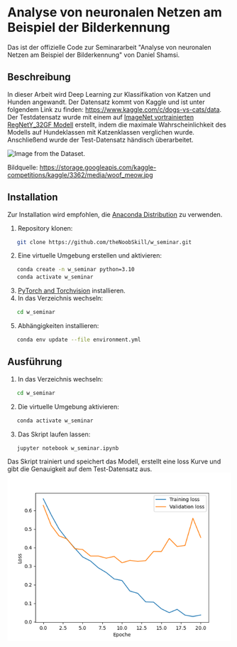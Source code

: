 # Analyse von neuronalen Netzen am Beispiel der Bilderkennung

Das ist der offizielle Code zur Seminararbeit "Analyse von neuronalen Netzen am Beispiel der Bilderkennung" von Daniel Shamsi.

## Beschreibung

In dieser Arbeit wird Deep Learning zur Klassifikation von Katzen und Hunden angewandt.
Der Datensatz kommt von Kaggle und ist unter folgendem Link zu finden: https://www.kaggle.com/c/dogs-vs-cats/data.
Der Testdatensatz wurde mit einem auf [ImageNet vortrainierten RegNetY_32GF Modell](https://pytorch.org/vision/main/models/generated/torchvision.models.regnet_y_32gf.html#torchvision.models.RegNet_Y_32GF_Weights) erstellt, indem die maximale Wahrscheinlichkeit des Modells auf Hundeklassen mit Katzenklassen verglichen wurde.
Anschließend wurde der Test-Datensatz händisch überarbeitet.

![Image from the Dataset.](https://storage.googleapis.com/kaggle-competitions/kaggle/3362/media/woof_meow.jpg)

Bildquelle: https://storage.googleapis.com/kaggle-competitions/kaggle/3362/media/woof_meow.jpg

## Installation

Zur Installation wird empfohlen, die [Anaconda Distribution](https://www.anaconda.com/distribution/) zu verwenden.

1. Repository klonen:
```bash
   git clone https://github.com/theNoobSkill/w_seminar.git
```
2. Eine virtuelle Umgebung erstellen und aktivieren:
```bash
   conda create -n w_seminar python=3.10
   conda activate w_seminar
```
3. [PyTorch and Torchvision](https://pytorch.org/get-started/locally/) installieren.
4. In das Verzeichnis wechseln:
```bash
   cd w_seminar
```
5. Abhängigkeiten installieren:
```bash
   conda env update --file environment.yml
```

## Ausführung

1. In das Verzeichnis wechseln:
```bash
   cd w_seminar
```
2. Die virtuelle Umgebung aktivieren:
```bash
   conda activate w_seminar
```
3. Das Skript laufen lassen:
```bash
   jupyter notebook w_seminar.ipynb
```

Das Skript trainiert und speichert das Modell, erstellt eine loss Kurve und gibt die Genauigkeit auf dem Test-Datensatz aus.
![Loss Kurve](losses.png)